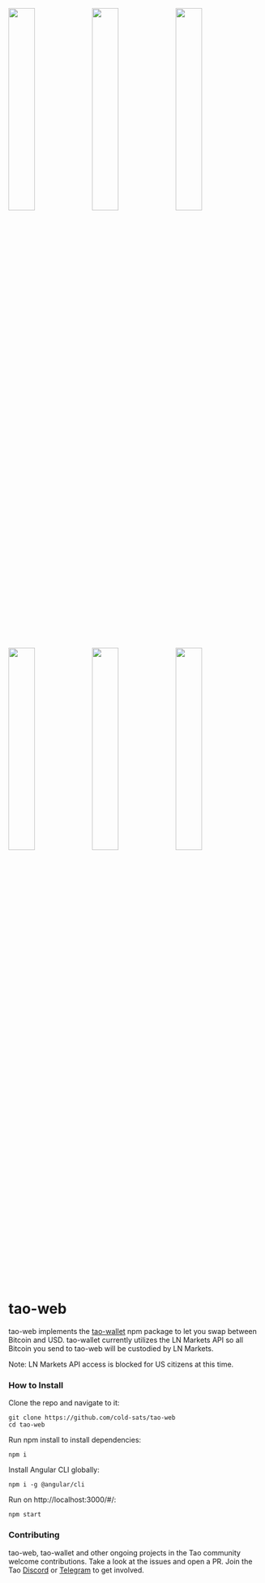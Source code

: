 <p float="left">
  <img src="https://user-images.githubusercontent.com/39313620/197959700-dcadb26c-fdbf-44f6-ab0c-8cdfa422db41.png" width="32%"/>
  <img src="https://user-images.githubusercontent.com/39313620/198188378-749f15ae-5e91-45d7-b86e-7c71d3347c8e.png" width="32%"/> 
  <img src="https://user-images.githubusercontent.com/39313620/197959952-8e7afad4-9582-495c-b3cd-570d948d127c.png" width="32%"/> 
</p>

<p float="left">
  <img src="https://user-images.githubusercontent.com/39313620/197962956-a245c24d-2c58-429d-93c3-128d1d49d228.png" width="32%"/>
  <img src="https://user-images.githubusercontent.com/39313620/198188657-7e660e86-fc58-4861-a697-7e0716deefa8.png" width="32%"/> 
  <img src="https://user-images.githubusercontent.com/39313620/198188529-13ed7db6-064c-4066-b4de-f42caa2de817.png" width="32%"/> 
</p>

# tao-web
tao-web implements the [tao-wallet](https://github.com/dannydeezy/tao-wallet) npm package to let you swap between Bitcoin and USD. tao-wallet currently utilizes the LN Markets API so all Bitcoin you send to tao-web will be custodied by LN Markets.

Note: LN Markets API access is blocked for US citizens at this time.

### How to Install

Clone the repo and navigate to it:
```
git clone https://github.com/cold-sats/tao-web
cd tao-web
```

Run npm install to install dependencies:
```
npm i
```

Install Angular CLI globally:
```
npm i -g @angular/cli
```

Run on http://localhost:3000/#/:
```
npm start
```

### Contributing

tao-web, tao-wallet and other ongoing projects in the Tao community welcome contributions. Take a look at the issues and open a PR. Join the Tao [Discord](https://discord.com/invite/nmTNNtGgKK) or [Telegram](https://t.me/tao_wallet) to get involved.
